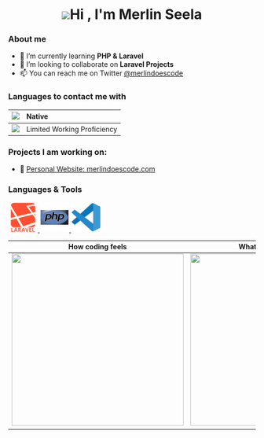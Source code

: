 <h1 align="center"> <img src="https://media.giphy.com/media/hvRJCLFzcasrR4ia7z/giphy.gif" height="35">Hi , I'm Merlin Seela</h1>
<h3 align="left">About me</h3> 

- 🌱 I’m currently learning **PHP & Laravel**
- 👯 I’m looking to collaborate on **Laravel Projects**
- 📫 You can reach me on Twitter [@merlindoescode](https://twitter.com/merlindoescode)

<h3 align="left">Languages to contact me with</h3>

| <img src="https://user-images.githubusercontent.com/101634748/175788060-67c0c4c7-3722-4f11-920f-7c7be3ebb312.svg" width="40"> | Native | 
|:--|:--|
| <img src="https://user-images.githubusercontent.com/101634748/175789466-c9b5eff7-8593-4b47-9db2-ef971262c59f.png" width="40"> | Limited Working Proficiency  |

<h3 align="left">Projects I am working on:</h3>

- 🚧 [Personal Website: merlindoescode.com](https://merlindoescode.com)

<h3 align="left">Languages & Tools</h3>
<p align="left"> 
  <a href="https://laravel.com/" target="_blank" rel="noreferrer"> <img src="https://raw.githubusercontent.com/devicons/devicon/master/icons/laravel/laravel-plain-wordmark.svg" alt="laravel" width="60" height="60"/> </a> 
  <a href="https://www.php.net" target="_blank" rel="noreferrer"> <img src="https://raw.githubusercontent.com/devicons/devicon/master/icons/php/php-original.svg" alt="php" width="60" height="60"/> </a> 
  <a href="https://code.visualstudio.com/" target="_blank" rel="noreferrer"> <img src="https://raw.githubusercontent.com/devicons/devicon/master/icons/vscode/vscode-original.svg" alt="vscode" width="60" height="60"/> </a>
</p>

| How coding feels | What actualy happens |
|:-------------:|:-------------:|
| <img src="https://media.giphy.com/media/w87yLYL7lwDWE/giphy.gif" height="350" width="350"> | <img src="https://media.giphy.com/media/9VDhskXzZhD7a/giphy.gif" height="350" width="350"> |

<!--
![Flag_of_Germany](https://user-images.githubusercontent.com/101634748/175788060-67c0c4c7-3722-4f11-920f-7c7be3ebb312.svg)
![1600px-English_language svg](https://user-images.githubusercontent.com/101634748/175789466-c9b5eff7-8593-4b47-9db2-ef971262c59f.png)

--->
